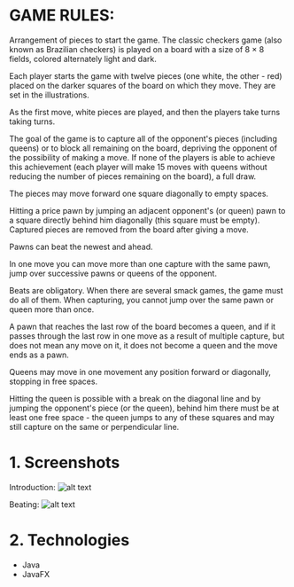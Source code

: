 
# GAME RULES:

Arrangement of pieces to start the game.
The classic checkers game (also known as Brazilian checkers) is played on a board with a size of 8 × 8 fields,
colored alternately light and dark.

Each player starts the game with twelve pieces (one white, the other - red) placed on the darker squares
of the board on which they move. They are set in the illustrations.

As the first move, white pieces are played, and then the players take turns taking turns.

The goal of the game is to capture all of the opponent's pieces (including queens) or to block
all remaining on the board, depriving the opponent of the possibility of making a move.
If none of the players is able to achieve this achievement (each player will make 15 moves with
queens without reducing the number of pieces remaining on the board), a full draw.

The pieces may move forward one square diagonally to empty spaces.

Hitting a price pawn by jumping an adjacent opponent's (or queen) pawn to a square directly behind
him diagonally (this square must be empty). Captured pieces are removed from the board after giving a move.

Pawns can beat the newest and ahead.

In one move you can move more than one capture with the same pawn, jump over successive pawns or queens of the opponent.

Beats are obligatory. When there are several smack games, the game must do all of them.
 When capturing, you cannot jump over the same pawn or queen more than once.

A pawn that reaches the last row of the board becomes a queen, and if it passes through the last row in one move as
a result of multiple capture, but does not mean any move on it, it does not become a queen and the move ends as a pawn.

Queens may move in one movement any position forward or diagonally, stopping in free spaces.

Hitting the queen is possible with a break on the diagonal line and by jumping the opponent's piece (or the queen),
 behind him there must be at least one free space - the queen jumps to any of these squares and may still capture
 on the same or perpendicular line.
 
# 1. Screenshots
Introduction:
![alt text](https://github.com/DagmaraSkorupska/Draughts_game/Introduction.png?raw=true)

Beating:
![alt text](https://github.com/DagmaraSkorupska/Draughts_game/beating.png?raw=true)

# 2. Technologies
- Java
- JavaFX
